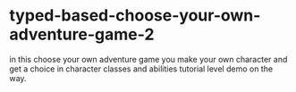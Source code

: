 # typed-based-choose-your-own-adventure-game-2
in this choose your own adventure game you make your own character and get a choice in character classes and abilities
tutorial level demo on the way.
